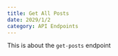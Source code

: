 ```yaml
---
title: Get All Posts
date: 2029/1/2
category: API Endpoints
---
```


This is about the `get-posts` endpoint